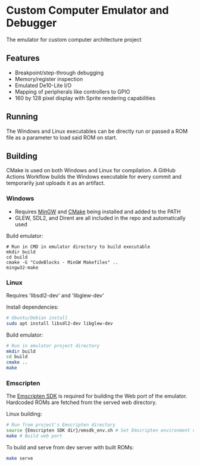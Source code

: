 # Custom Computer Emulator and Debugger
The emulator for custom computer architecture project

## Features
- Breakpoint/step-through debugging
- Memory/register inspection
- Emulated De10-Lite I/O
- Mapping of peripherals like controllers to GPIO
- 160 by 128 pixel display with Sprite rendering capabilities

## Running
The Windows and Linux executables can be directly run or passed a ROM file as a parameter
to load said ROM on start.

## Building
CMake is used on both Windows and Linux for compilation. A GitHub Actions Workflow builds
the Windows executable for every commit and temporarily just uploads it as an artifact.

### Windows
- Requires [MinGW](http://mingw-w64.org/) and [CMake](https://cmake.org/) being installed and added to the PATH
- GLEW, SDL2, and Dirent are all included in the repo and automatically used

Build emulator:
```
# Run in CMD in emulator directory to build executable
mkdir build
cd build
cmake -G "CodeBlocks - MinGW Makefiles" ..
mingw32-make
```

### Linux
Requires 'libsdl2-dev' and 'libglew-dev'

Install dependencies:
```bash
# Ubuntu/Debian install
sudo apt install libsdl2-dev libglew-dev
```

Build emulator:
```bash
# Run in emulator project directory
mkdir build
cd build
cmake ..
make
```

### Emscripten
The [Emscripten SDK](https://emscripten.org/docs/getting_started/downloads.html) is required
for building the Web port of the emulator. Hardcoded ROMs are fetched from the served
web directory.

Linux building:
```bash
# Run from project's Emscripten directory
source {Emscripten SDK dir}/emsdk_env.sh # Set Emscripten environment variables
make # Build web port
```
To build and serve from dev server with built ROMs:
```bash
make serve
```